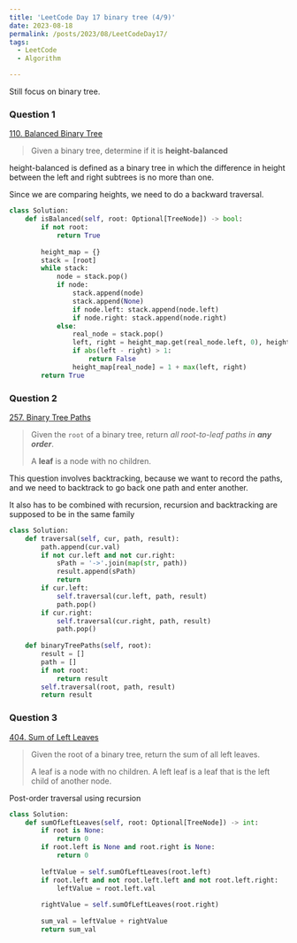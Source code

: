 ```yaml
---
title: 'LeetCode Day 17 binary tree (4/9)'
date: 2023-08-18
permalink: /posts/2023/08/LeetCodeDay17/
tags:
  - LeetCode
  - Algorithm

---
```

Still focus on binary tree.

### Question 1

[110. Balanced Binary Tree](https://leetcode.com/problems/balanced-binary-tree/)

> Given a binary tree, determine if it is **height-balanced**

height-balanced is defined as a binary tree in which the difference in height between the left and right subtrees is no more than one.

Since we are comparing heights, we need to do a backward traversal.

```python
class Solution:
    def isBalanced(self, root: Optional[TreeNode]) -> bool:
        if not root:
            return True
 
        height_map = {}
        stack = [root]
        while stack:
            node = stack.pop()
            if node:
                stack.append(node)
                stack.append(None)
                if node.left: stack.append(node.left)
                if node.right: stack.append(node.right)
            else:
                real_node = stack.pop()
                left, right = height_map.get(real_node.left, 0), height_map.get(real_node.right, 0)
                if abs(left - right) > 1:
                    return False
                height_map[real_node] = 1 + max(left, right)
        return True
```



### Question 2

[257. Binary Tree Paths](https://leetcode.com/problems/binary-tree-paths/)

> Given the `root` of a binary tree, return *all root-to-leaf paths in **any order***.
>
> A **leaf** is a node with no children.

This question involves backtracking, because we want to record the paths, and we need to backtrack to go back one path and enter another.

It also has to be combined with recursion, recursion and backtracking are supposed to be in the same family

```python
class Solution:
    def traversal(self, cur, path, result):
        path.append(cur.val)  
        if not cur.left and not cur.right:  
            sPath = '->'.join(map(str, path))
            result.append(sPath)
            return
        if cur.left:  
            self.traversal(cur.left, path, result)
            path.pop()  
        if cur.right:  
            self.traversal(cur.right, path, result)
            path.pop()  
 
    def binaryTreePaths(self, root):
        result = []
        path = []
        if not root:
            return result
        self.traversal(root, path, result)
        return result
```



### Question 3

[404. Sum of Left Leaves](https://leetcode.com/problems/sum-of-left-leaves/)

> Given the root of a binary tree, return the sum of all left leaves.
>
> A leaf is a node with no children. A left leaf is a leaf that is the left child of another node.

Post-order traversal using recursion

```python
class Solution:
    def sumOfLeftLeaves(self, root: Optional[TreeNode]) -> int:
        if root is None:
            return 0
        if root.left is None and root.right is None:
            return 0
        
        leftValue = self.sumOfLeftLeaves(root.left)  
        if root.left and not root.left.left and not root.left.right: 
            leftValue = root.left.val
            
        rightValue = self.sumOfLeftLeaves(root.right)  
 
        sum_val = leftValue + rightValue  
        return sum_val
```


